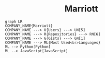 <h1 align="center">Marriott</h1>

```mermaid
graph LR
COMPANY_NAME{Marriott}
COMPANY_NAME ---> U{Users} ---> UN[5]
COMPANY_NAME ---> R{Repositories} ---> RN[6]
COMPANY_NAME ---> G{Gists} ---> GN[1]
COMPANY_NAME ---> ML{Most Used<br>Languages}
ML --> Python[Python]
ML --> JavaScript[JavaScript]
```
